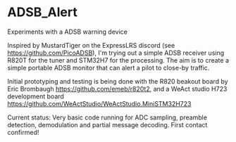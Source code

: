 # ADSB_Alert
Experiments with a ADSB warning device

Inspired by MustardTiger on the ExpressLRS discord (see https://github.com/PicoADSB), I'm trying out a simple ADSB receiver using R820T for the tuner and STM32H7 for the processing. The aim is to create a simple portable ADSB monitor that can alert a pilot to close-by traffic.

Initial prototyping and testing is being done with the R820 beakout board by Eric Brombaugh https://github.com/emeb/r820t2, and a WeAct studio H723 development board https://github.com/WeActStudio/WeActStudio.MiniSTM32H723

Current status: Very basic code running for ADC sampling, preamble detection, demodulation and partial message decoding. First contact confirmed!
